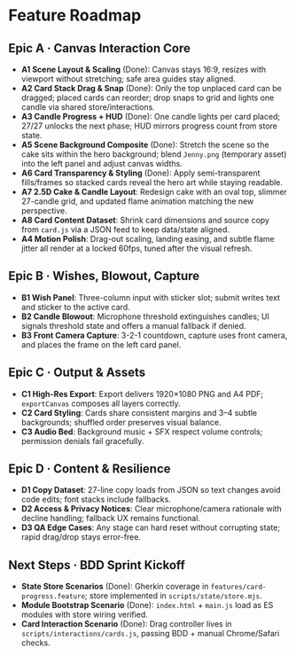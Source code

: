 # Feature Roadmap

## Epic A · Canvas Interaction Core
- **A1 Scene Layout & Scaling** (Done): Canvas stays 16:9, resizes with viewport without stretching; safe area guides stay aligned.
- **A2 Card Stack Drag & Snap** (Done): Only the top unplaced card can be dragged; placed cards can reorder; drop snaps to grid and lights one candle via shared store/interactions.
- **A3 Candle Progress + HUD** (Done): One candle lights per card placed; 27/27 unlocks the next phase; HUD mirrors progress count from store state.
- **A5 Scene Background Composite** (Done): Stretch the scene so the cake sits within the hero background; blend `Jenny.png` (temporary asset) into the left panel and adjust canvas widths.
- **A6 Card Transparency & Styling** (Done): Apply semi-transparent fills/frames so stacked cards reveal the hero art while staying readable.
- **A7 2.5D Cake & Candle Layout**: Redesign cake with an oval top, slimmer 27-candle grid, and updated flame animation matching the new perspective.
- **A8 Card Content Dataset**: Shrink card dimensions and source copy from `card.js` via a JSON feed to keep data/state aligned.
- **A4 Motion Polish**: Drag-out scaling, landing easing, and subtle flame jitter all render at a locked 60fps, tuned after the visual refresh.

## Epic B · Wishes, Blowout, Capture
- **B1 Wish Panel**: Three-column input with sticker slot; submit writes text and sticker to the active card.
- **B2 Candle Blowout**: Microphone threshold extinguishes candles; UI signals threshold state and offers a manual fallback if denied.
- **B3 Front Camera Capture**: 3-2-1 countdown, capture uses front camera, and places the frame on the left card panel.

## Epic C · Output & Assets
- **C1 High-Res Export**: Export delivers 1920×1080 PNG and A4 PDF; `exportCanvas` composes all layers correctly.
- **C2 Card Styling**: Cards share consistent margins and 3–4 subtle backgrounds; shuffled order preserves visual balance.
- **C3 Audio Bed**: Background music + SFX respect volume controls; permission denials fail gracefully.

## Epic D · Content & Resilience
- **D1 Copy Dataset**: 27-line copy loads from JSON so text changes avoid code edits; font stacks include fallbacks.
- **D2 Access & Privacy Notices**: Clear microphone/camera rationale with decline handling; fallback UX remains functional.
- **D3 QA Edge Cases**: Any stage can hard reset without corrupting state; rapid drag/drop stays error-free.

## Next Steps · BDD Sprint Kickoff
- **State Store Scenarios** (Done): Gherkin coverage in `features/card-progress.feature`; store implemented in `scripts/state/store.mjs`.
- **Module Bootstrap Scenario** (Done): `index.html` + `main.js` load as ES modules with store wiring verified.
- **Card Interaction Scenario** (Done): Drag controller lives in `scripts/interactions/cards.js`, passing BDD + manual Chrome/Safari checks.
